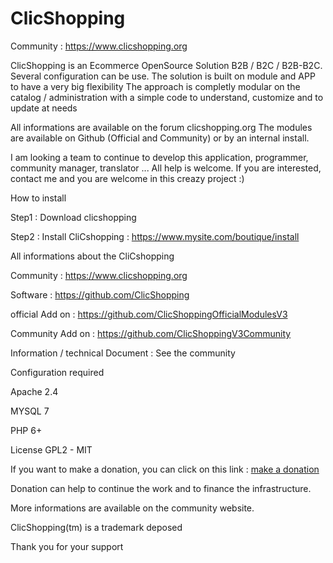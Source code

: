 # ClicShopping

 Community : https://www.clicshopping.org
 
 ClicShopping is an Ecommerce OpenSource Solution B2B / B2C / B2B-B2C. Several configuration can be use.
 The solution is built on module and APP to have a very big flexibility
 The approach is completly modular on the catalog / administration with a simple code to understand, customize and to update at needs
 
 All informations are available on the forum clicshopping.org
 The modules are available on Github (Official and Community) or by an internal install.


 I am looking a team to continue to develop this application, programmer, community manager, translator ... All help is welcome.
 If you are interested, contact me and you are welcome in this creazy project :)

 How to install
 
 Step1 : Download clicshopping
 
 Step2 : Install CliCshopping : https://www.mysite.com/boutique/install


 All informations about the CliCshopping
 
 Community : https://www.clicshopping.org

 Software : https://github.com/ClicShopping
 
 official Add on : https://github.com/ClicShoppingOfficialModulesV3
 
 Community Add on : https://github.com/ClicShoppingV3Community

 Information / technical Document : See the community
 
 Configuration  required
 
 Apache 2.4 
 
 MYSQL 7
  
 PHP 6+
 
 License GPL2 - MIT

 If you want to make a donation, you can click on this link : <a href="https://www.clicshopping.org/forum/clients/donations/">make a donation</a>
 
 Donation can help to continue the work and to finance the infrastructure.
 
 
 More informations are available on the community website.

 ClicShopping(tm) is a trademark deposed

 Thank you for your support
 
 
